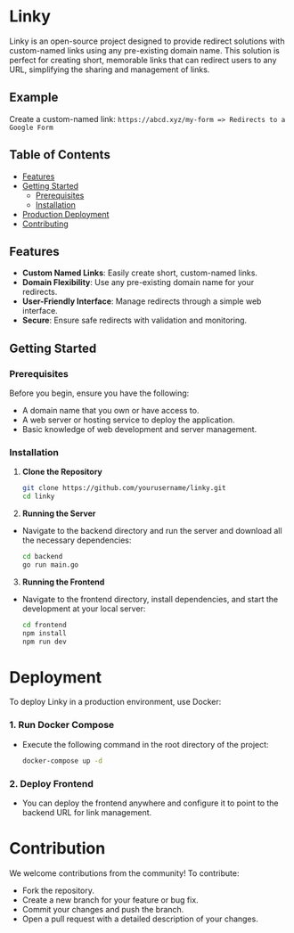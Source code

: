 # Linky

Linky is an open-source project designed to provide redirect solutions with custom-named links using any pre-existing domain name. This solution is perfect for creating short, memorable links that can redirect users to any URL, simplifying the sharing and management of links.

## Example

Create a custom-named link: `https://abcd.xyz/my-form => Redirects to a Google Form`

## Table of Contents

- [Features](#Features)
- [Getting Started](#getting-started)
  - [Prerequisites](##prerequisites)
  - [Installation](##installation)
- [Production Deployment](#deployment)
- [Contributing](#contributing)

## Features

- **Custom Named Links**: Easily create short, custom-named links.
- **Domain Flexibility**: Use any pre-existing domain name for your redirects.
- **User-Friendly Interface**: Manage redirects through a simple web interface.
- **Secure**: Ensure safe redirects with validation and monitoring.

## Getting Started

### Prerequisites

Before you begin, ensure you have the following:

- A domain name that you own or have access to.
- A web server or hosting service to deploy the application.
- Basic knowledge of web development and server management.

### Installation

1. **Clone the Repository**
   ```bash
   git clone https://github.com/yourusername/linky.git
   cd linky
2. **Running the Server**
- Navigate to the backend directory and run the server and download all the necessary dependencies:
    ```bash
    cd backend
    go run main.go
3. **Running the Frontend**
- Navigate to the frontend directory, install dependencies, and start the development at your local server:
  ```bash
  cd frontend
  npm install
  npm run dev

# Deployment

To deploy Linky in a production environment, use Docker:
### 1. Run Docker Compose
- Execute the following command in the root directory of the project:
  ```bash
  docker-compose up -d
### 2. Deploy Frontend
- You can deploy the frontend anywhere and configure it to point to the backend URL for link management.

# Contribution
We welcome contributions from the community! To contribute:
-  Fork the repository.
- Create a new branch for your feature or bug fix.
- Commit your changes and push the branch.
- Open a pull request with a detailed description of your changes.
